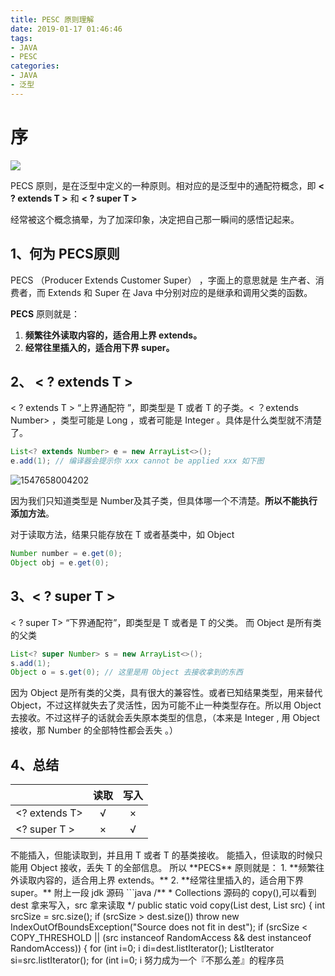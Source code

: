```yaml
---
title: PESC 原则理解
date: 2019-01-17 01:46:46
tags: 
- JAVA
- PESC
categories: 
- JAVA
- 泛型
---
```


# 序

![](http://ppe.oss-cn-shenzhen.aliyuncs.com/collections/130/3/thumb.jpg)

PECS 原则，是在泛型中定义的一种原则。相对应的是泛型中的通配符概念，即 **< ? extends T >** 和 **< ? super T >**

经常被这个概念搞晕，为了加深印象，决定把自己那一瞬间的感悟记起来。

<!-- more -->

## 1、何为 PECS原则

PECS （Producer Extends Customer Super） ，字面上的意思就是 生产者、消费者，而 Extends 和 Super 在 Java 中分别对应的是继承和调用父类的函数。

 **PECS** 原则就是：

1. **频繁往外读取内容的，适合用上界 extends。**
2. **经常往里插入的，适合用下界 super。**



## 2、 < ? extends T >

< ? extends T >  “上界通配符 ”，即类型是 T 或者 T 的子类。< ？extends Number> ，类型可能是 Long ，或者可能是 Integer 。具体是什么类型就不清楚了。

```java
List<? extends Number> e = new ArrayList<>();
e.add(1); // 编译器会提示你 xxx cannot be applied xxx 如下图
```

![1547658004202](https://i.loli.net/2019/01/17/5c3f6d77df394.png)

因为我们只知道类型是 Number及其子类，但具体哪一个不清楚。**所以不能执行添加方法**。

对于读取方法，结果只能存放在 T 或者基类中，如 Object

```java
Number number = e.get(0);
Object obj = e.get(0);
```



## 3、< ? super T >

< ? super T> “下界通配符”，即类型是 T 或者是 T 的父类。 而 Object 是所有类的父类

```java
List<? super Number> s = new ArrayList<>();
s.add(1);
Object o = s.get(0); // 这里是用 Object 去接收拿到的东西
```

因为 Object 是所有类的父类，具有很大的兼容性。或者已知结果类型，用来替代 Object，不过这样就失去了灵活性，因为可能不止一种类型存在。所以用 Object 去接收。不过这样子的话就会丢失原本类型的信息，（本来是 Integer , 用  Object 接收，那 Number 的全部特性都会丢失 。）



## 4、总结

|               | 读取 | 写入 |
| ------------- | :--: | :--: |
| <? extends T> |  √   |  ×   |
| <? super T >  |  ×   |  √   |

<? extends T> 不能插入，但能读取到，并且用 T 或者 T 的基类接收。

<? super T>能插入，但读取的时候只能用 Object 接收，丢失 T 的全部信息。

所以 **PECS** 原则就是：

1. **频繁往外读取内容的，适合用上界 extends。**
2. **经常往里插入的，适合用下界 super。**



附上一段 jdk 源码

```java
/**
 * Collections 源码的 copy(),可以看到 dest 拿来写入，src 拿来读取
 */
public static <T> void copy(List<? super T> dest, List<? extends T> src) {
        int srcSize = src.size();
        if (srcSize > dest.size())
            throw new IndexOutOfBoundsException("Source does not fit in dest");

        if (srcSize < COPY_THRESHOLD ||
            (src instanceof RandomAccess && dest instanceof RandomAccess)) {
            for (int i=0; i<srcSize; i++)
                dest.set(i, src.get(i));
        } else {
            ListIterator<? super T> di=dest.listIterator();
            ListIterator<? extends T> si=src.listIterator();
            for (int i=0; i<srcSize; i++) {
                di.next();
                di.set(si.next());
            }
        }
    }
```

# 完

> 努力成为一个『不那么差』的程序员 

